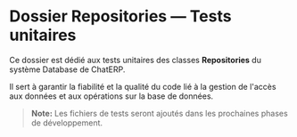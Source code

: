 ﻿# Dossier Repositories — Tests unitaires

Ce dossier est dédié aux tests unitaires des classes **Repositories** du système Database de ChatERP.

Il sert à garantir la fiabilité et la qualité du code lié à la gestion de l'accès aux données et aux opérations sur la base de données.

> **Note:** Les fichiers de tests seront ajoutés dans les prochaines phases de développement.
